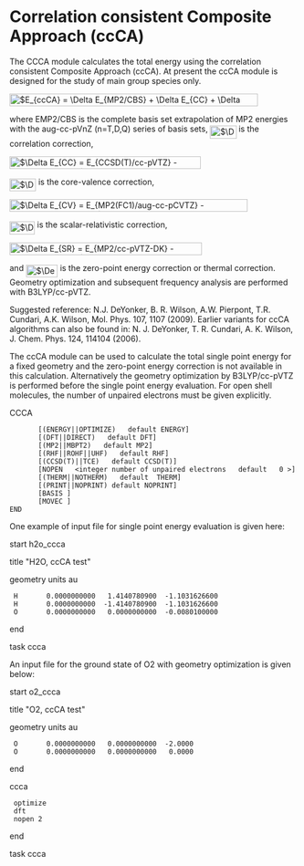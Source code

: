 # Correlation consistent Composite Approach (ccCA)

The CCCA module calculates the total energy using the correlation
consistent Composite Approach (ccCA). At present the ccCA module is
designed for the study of main group species
only.

<img alt="$E_{ccCA} = \Delta E_{MP2/CBS} + \Delta E_{CC} + \Delta E_{CV} + \Delta E_{SR} + \Delta E_{ZPE}$" src="https://raw.githubusercontent.com/wiki/nwchemgit/nwchem/svgs/33d001731fec2d367d816d40f9d4d5c1.svg?invert_in_darkmode&sanitize=true" align=middle width="435.461895pt" height="22.38192pt"/>

where EMP2/CBS is the complete basis set extrapolation of MP2 energies
with the aug-cc-pVnZ (n=T,D,Q) series of basis sets, <img alt="$\Delta E_{CC}$" src="https://raw.githubusercontent.com/wiki/nwchemgit/nwchem/svgs/79cb5a98482f91ca45c232baf0f425c2.svg?invert_in_darkmode&sanitize=true" align=middle width="46.132515pt" height="22.38192pt"/>
is the correlation correction,

<img alt="$\Delta E_{CC} = E_{CCSD(T)/cc-pVTZ}  -  E_{MP2/cc-pVTZ}$" src="https://raw.githubusercontent.com/wiki/nwchemgit/nwchem/svgs/7cd8edeec69d3ef393984d8fdcf574d8.svg?invert_in_darkmode&sanitize=true" align=middle width="335.001645pt" height="22.38192pt"/>

<img alt="$\Delta E_{CV}$" src="https://raw.githubusercontent.com/wiki/nwchemgit/nwchem/svgs/0570832b09f85b50763a623dd4e06142.svg?invert_in_darkmode&sanitize=true" align=middle width="46.490235pt" height="22.38192pt"/> is the core-valence correction,

<img alt="$\Delta E_{CV} = E_{MP2(FC1)/aug-cc-pCVTZ}  -  E_{MP2/aug-cc-pVTZ}$" src="https://raw.githubusercontent.com/wiki/nwchemgit/nwchem/svgs/4b107a49e88b226a19ca4d21d252e686.svg?invert_in_darkmode&sanitize=true" align=middle width="417.031395pt" height="22.38192pt"/>

<img alt="$\Delta E_{SR}$" src="https://raw.githubusercontent.com/wiki/nwchemgit/nwchem/svgs/1cd5c52716adb816ebcf09a0e34ed078.svg?invert_in_darkmode&sanitize=true" align=middle width="44.332365pt" height="22.38192pt"/> is the scalar-relativistic correction,

<img alt="$\Delta E_{SR} = E_{MP2/cc-pVTZ-DK} -  E_{MP2/cc-pVTZ}$" src="https://raw.githubusercontent.com/wiki/nwchemgit/nwchem/svgs/59c2e1bfd715f850fe20dd8d285fee91.svg?invert_in_darkmode&sanitize=true" align=middle width="336.805095pt" height="22.38192pt"/>

and <img alt="$\Delta E_{ZPE}$" src="https://raw.githubusercontent.com/wiki/nwchemgit/nwchem/svgs/0072b1808e925a44693aafbef49b4135.svg?invert_in_darkmode&sanitize=true" align=middle width="55.81818pt" height="22.38192pt"/> is the zero-point energy correction or thermal
correction. Geometry optimization and subsequent frequency analysis are
performed with B3LYP/cc-pVTZ.

Suggested reference: N.J. DeYonker, B. R. Wilson, A.W. Pierpont, T.R.
Cundari, A.K. Wilson, Mol. Phys. 107, 1107 (2009). Earlier variants for
ccCA algorithms can also be found in: N. J. DeYonker, T. R. Cundari, A.
K. Wilson, J. Chem. Phys. 124, 114104 (2006).

The ccCA module can be used to calculate the total single point energy
for a fixed geometry and the zero-point energy correction is not
available in this calculation. Alternatively the geometry optimization
by B3LYP/cc-pVTZ is performed before the single point energy evaluation.
For open shell molecules, the number of unpaired electrons must be given
explicitly.

CCCA

`       [(ENERGY||OPTIMIZE)   default ENERGY]`  
`       [(DFT||DIRECT)   default DFT]`  
`       [(MP2||MBPT2)   default MP2]`  
`       [(RHF||ROHF||UHF)   default RHF]`  
`       [(CCSD(T)||TCE)   default CCSD(T)]`  
`       [NOPEN   <integer number of unpaired electrons   default   0 >]`  
`       [(THERM||NOTHERM)   default  THERM]`  
`       [(PRINT||NOPRINT) default NOPRINT]`  
`       [BASIS `<basis name for orbital projection guess>`]`  
`       [MOVEC `<file name for orbital projection guess>`]`  
`END`

One example of input file for single point energy evaluation is given
here:

start h2o\_ccca

title "H2O, ccCA test"

geometry units au

` H       0.0000000000   1.4140780900  -1.1031626600`  
` H       0.0000000000  -1.4140780900  -1.1031626600`  
` O       0.0000000000   0.0000000000  -0.0080100000`

end

task ccca

An input file for the ground state of O2 with geometry optimization is
given below:

start o2\_ccca

title "O2, ccCA test"

geometry units au

` O       0.0000000000   0.0000000000  -2.0000`  
` O       0.0000000000   0.0000000000   0.0000`

end

ccca

` optimize`  
` dft`  
` nopen 2`

end

task ccca
